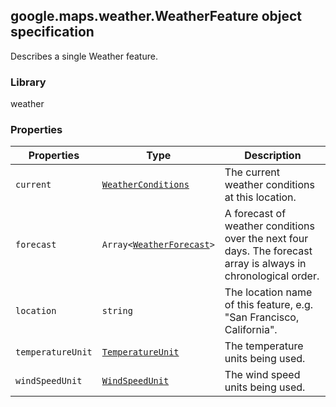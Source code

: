 <h2 id="WeatherFeature">
google.maps.weather.WeatherFeature
object specification
</h2><p>Describes a single Weather feature.</p><h3 id="devsite_header_350">Library</h3><p>weather</p><h3 id="devsite_header_351">Properties</h3><table summary="interface WeatherFeature - Properties" width="100%">
<thead>
<tr><th>Properties</th>
<th>Type</th>
<th>Description</th>
</tr></thead>
<tbody>
<tr>
<td><code>current</code></td>
<td><code><a href="https://github.com/amenadiel/google-maps-documentation/blob/master/docs/google.maps.weather.WeatherConditions.md">WeatherConditions</a></code></td>
<td>The current weather conditions at this location.</td>
</tr>
<tr>
<td><code>forecast</code></td>
<td><code>Array&lt;<a href="https://github.com/amenadiel/google-maps-documentation/blob/master/docs/google.maps.weather.WeatherForecast.md">WeatherForecast</a>&gt;</code></td>
<td>A forecast of weather conditions over the next four days. The forecast array is always in chronological order.</td>
</tr>
<tr>
<td><code>location</code></td>
<td><code>string</code></td>
<td>The location name of this feature, e.g. "San Francisco, California".</td>
</tr>
<tr>
<td><code>temperatureUnit</code></td>
<td><code><a href="https://github.com/amenadiel/google-maps-documentation/blob/master/docs/google.maps.weather.TemperatureUnit.md">TemperatureUnit</a></code></td>
<td>The temperature units being used.</td>
</tr>
<tr>
<td><code>windSpeedUnit</code></td>
<td><code><a href="https://github.com/amenadiel/google-maps-documentation/blob/master/docs/google.maps.weather.WindSpeedUnit.md">WindSpeedUnit</a></code></td>
<td>The wind speed units being used.</td>
</tr>
</tbody>
</table>